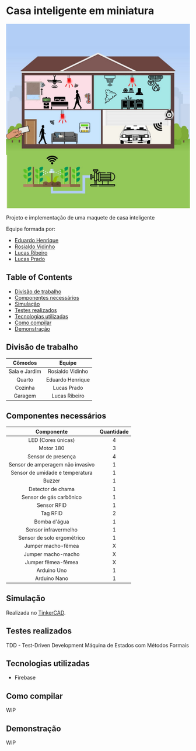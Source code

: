 # Casa inteligente em miniatura <!-- omit in toc -->

![Big Picture](assets/big_picture.jpeg)

Projeto e implementação de uma maquete de casa inteligente

Equipe formada por:

- [Eduardo Henrique](https://github.com/ed-henrique)
- [Rosialdo Vidinho](https://github.com/Rosialdo)
- [Lucas Ribeiro](https://github.com/LuKasAlvino)
- [Lucas Prado](https://github.com/Lucasx10)

## Table of Contents <!-- omit in toc -->

- [Divisão de trabalho](#divisão-de-trabalho)
- [Componentes necessários](#componentes-necessários)
- [Simulação](#simulação)
- [Testes realizados](#testes-realizados)
- [Tecnologias utilizadas](#tecnologias-utilizadas)
- [Como compilar](#como-compilar)
- [Demonstração](#demonstração)

## Divisão de trabalho

| Cômodos         | Equipe           |
| :-------------: | :--------------: |
| Sala e Jardim   | Rosialdo Vidinho |
| Quarto          | Eduardo Henrique |
| Cozinha         | Lucas Prado      |
| Garagem         | Lucas Ribeiro    |

## Componentes necessários

| Componente                       | Quantidade |
| :-----------:                    | :--------: |
| LED (Cores únicas)               | 4          |
| Motor 180                        | 3          |
| Sensor de presença               | 4          |
| Sensor de amperagem não invasivo | 1          |
| Sensor de umidade e temperatura  | 1          |
| Buzzer                           | 1          |
| Detector de chama                | 1          |
| Sensor de gás carbônico          | 1          |
| Sensor RFID                      | 1          |
| Tag RFID                         | 2          |
| Bomba d'água                     | 1          |
| Sensor infravermelho             | 1          |
| Sensor de solo ergométrico       | 1          |
| Jumper macho-fêmea               | X          |
| Jumper macho-macho               | X          |
| Jumper fêmea-fêmea               | X          |
| Arduino Uno                      | 1          |
| Arduino Nano                     | 1          |

## Simulação

Realizada no [TinkerCAD](https://www.tinkercad.com/things/1ti3R4PK9Hj-tremendous-jaagub-kasi/editel?sharecode=8vkjghZ6XnxZCeL6nJtyfPkicpLPOaI8kOBU5B5z2uQ).

## Testes realizados

TDD - Test-Driven Development
Máquina de Estados com Métodos Formais

## Tecnologias utilizadas

- Firebase

## Como compilar

WIP

## Demonstração

WIP
